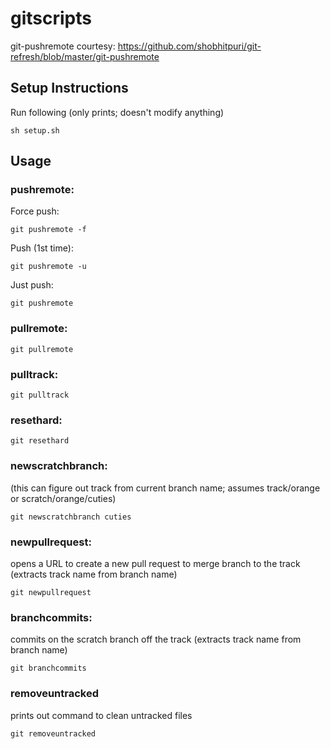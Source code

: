 # gitscripts
git-pushremote courtesy: https://github.com/shobhitpuri/git-refresh/blob/master/git-pushremote

## Setup Instructions
Run following (only prints; doesn't modify anything)
```
sh setup.sh
```

## Usage

### pushremote:
Force push: 
```
git pushremote -f
```

Push (1st time): 
```
git pushremote -u
```

Just push: 
```
git pushremote
```

### pullremote:
```
git pullremote
```

### pulltrack:
```
git pulltrack
```

### resethard:
```
git resethard
```

### newscratchbranch: 
(this can figure out track from current branch name; assumes track/orange or scratch/orange/cuties)
```
git newscratchbranch cuties
```

### newpullrequest:
opens a URL to create a new pull request to merge branch to the track (extracts track name from branch name)
```
git newpullrequest
```

### branchcommits:
commits on the scratch branch off the track (extracts track name from branch name)
```
git branchcommits
```

### removeuntracked
prints out command to clean untracked files
```
git removeuntracked
```

